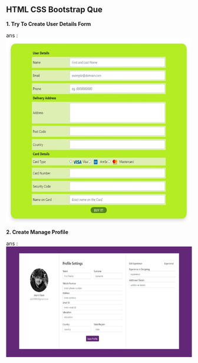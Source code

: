 <h2> HTML CSS Bootstrap Que</h2>

<b> 1. Try To Create User Details Form </b>

ans : <img src="Try To Create User Details Form/output.jpg" width=500px height=500px />

<b> 2. Create Manage Profile </b>

ans : <img src="Create manage Profile/output.jpg" width=600px height=300px />
